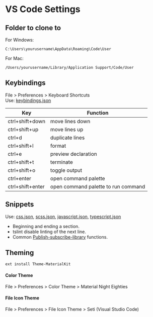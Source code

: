 # VS Code Settings

## Folder to clone to

For Windows:
```
C:\Users\yourusername\AppData\Roaming\Code\User
```

For Mac:
```
/Users/yourusername/Library/Application Support/Code/User
```

## Keybindings
File > Preferences > Keyboard Shortcuts <br />
Use: [keybindings.json](keybindings.json)

| Key | Function |
|----------|-------------|
| ctrl+shift+down | move lines down |
| ctrl+shift+up | move lines up |
| ctrl+d | duplicate lines |
| ctrl+shift+l | format |
| ctrl+e | preview declaration |
| ctrl+shift+t | terminate |
| ctrl+shift+o | toggle output |
| ctrl+enter | open command palette |
| ctrl+shift+enter | open command palette to run command |

## Snippets

Use: [css.json](snippets/css.json), [scss.json](snippets/scss.json), [javascript.json](snippets/javascript.json), [typescript.json](snippets/typescript.json)

- Beginning and ending a section.
- tslint disable linting of the next line.
- Common [Publish-subscribe-library](https://github.com/jamesdeklerk/publish-subscribe-library) functions.


## Theming
```
ext install Theme-MaterialKit
```

#### Color Theme
File > Preferences > Color Theme > Material Night Eighties

#### File Icon Theme
File > Preferences > File Icon Theme > Seti (Visual Studio Code)